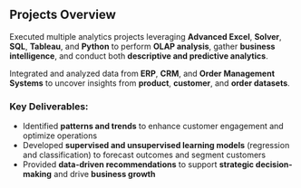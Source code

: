 ## Projects Overview

Executed multiple analytics projects leveraging **Advanced Excel**, **Solver**, **SQL**, **Tableau**, and **Python** to perform **OLAP analysis**, gather **business intelligence**, and conduct both **descriptive and predictive analytics**. 

Integrated and analyzed data from **ERP**, **CRM**, and **Order Management Systems** to uncover insights from **product**, **customer**, and **order datasets**.

### Key Deliverables:
- Identified **patterns and trends** to enhance customer engagement and optimize operations  
- Developed **supervised and unsupervised learning models** (regression and classification) to forecast outcomes and segment customers  
- Provided **data-driven recommendations** to support **strategic decision-making** and drive **business growth**
